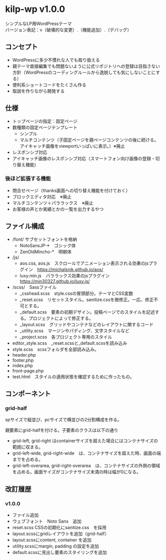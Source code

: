 # kilp-wp v1.0.0
シンプルなLP用WordPressテーマ  
バージョン表記：v（破壊的な変更）.（機能追加）.（デバッグ）

## コンセプト
- WordPressに多少不慣れな人でも取り扱える
- 親テーマ直接編集でも問題ないように公式リポジトリへの登録は目指さない方針（WordPressのコーディングルールから逸脱しても気にしないことにする）
- 便利系ショートコードをたくさん作る
- 取説を作りながら開発する

## 仕様
- トップページの指定：固定ページ
- 数種類の固定ページテンプレート
  - シンプル
  - マルチコンテンツ（子固定ページを親ページコンテンツの後に続ける。アイキャッチ画像をviewportいっぱいに表示。）※廃止
- レスポンシブ対応
- アイキャッチ画像のレスポンシブ対応（スマートフォン向け画像の登録・切り替え機能）

### 後ほど拡張する機能
- 問合せページ（thanks画面への切り替え機能を付けておく）
- ブロックエディタ対応　※廃止
- マルチコンテンツ＋パララックス　※廃止
- お客様の声とか実績とかの一覧を出力するやつ

## ファイル構成
- /font/  サブセットフォントを格納
  - NotoSansJP-*　ゴシック体
  - ZenOldMincho-*　明朝体
- /js/
  - aos.css, aos.js　スクロールでアニメーション表示される効果のjsプラグイン　https://michalsnik.github.io/aos/
  - luxy.min.js　パララックス効果のjsプラグイン　https://min30327.github.io/luxy.js/
- /scss/　Sassファイル
  - _csshead.scss　style.cssの冒頭部分。テーマとCSS変数
  - _reset.scss　リセットスタイル。sanitize.cssを微修正。一応、修正不可とする。
  - _default.scss　要素の初期デザイン。投稿ページでのスタイルを記述する。プロジェクトによって修正する。
  - _layout.scss　グリッドやコンテナなどのレイアウトに関するコード
  - _utility.scss　マージンやパディング、文字スタイルなど
  - _project.scss　各プロジェクト専用のスタイル
- editor_style.scss　_reset.scssと_default.scssを読み込み
- style.scss　scssフォルダを全部読み込み。
- header.php
- footer.php
- index.php
- front-page.php
- test.html　スタイルの適用状態を確認するために作ったもの。

## コンポーネント
### grid-half
spサイズで縦並び、pcサイズで横並びの2分割構成を作る。

親要素にgrid-halfを付ける。子要素のクラスは以下の通り
- grid-left, grid-right はcontainerサイズを超えた場合にはコンテナサイズの範囲に収まる。
- grid-left-wide, grid-right-wide　は、コンテナサイズを超えた時、画面の端までを占める。
- grid-left-overarea, grid-right-overarea　は、コンテナサイズの外側の領域を占める。画面サイズがコンテナサイズ未満の時は幅が0になる。

## 改訂履歴
### v1.0.0
- ファイル追加
- ウェブフォント　Noto Sans　追加
- reset.scss CSSの初期化にsanitize.css　を採用
- layout.scssにgridレイアウトを追加（grid-half）
- layout.scssにcontent, container を追加
- utility.scssにmargin, padding の設定を追加
- default.scssに見出し要素のスタイリングを追加